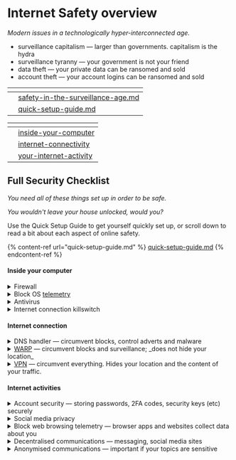 # Internet Safety overview

_Modern issues in a technologically hyper-interconnected age._

* surveillance capitalism — larger than governments. capitalism is the hydra
* surveillance tyranny — your government is not your friend
* data theft — your private data can be ransomed and sold
* account theft — your account logins can be ransomed and sold

<table data-card-size="large" data-view="cards"><thead><tr><th></th><th data-card-target data-type="content-ref"></th></tr></thead><tbody><tr><td></td><td><a href="safety-in-the-surveillance-age.md">safety-in-the-surveillance-age.md</a></td></tr><tr><td></td><td><a href="quick-setup-guide.md">quick-setup-guide.md</a></td></tr></tbody></table>

<table data-view="cards"><thead><tr><th></th><th data-card-target data-type="content-ref"></th></tr></thead><tbody><tr><td></td><td><a href="inside-your-computer/">inside-your-computer</a></td></tr><tr><td></td><td><a href="internet-connectivity/">internet-connectivity</a></td></tr><tr><td></td><td><a href="your-internet-activity/">your-internet-activity</a></td></tr></tbody></table>

## Full Security Checklist

_You need all of these things set up in order to be safe._

_You wouldn't leave your house unlocked, would you?_

Use the Quick Setup Guide to get yourself quickly set up, or scroll down to read a bit about each aspect of online safety.

{% content-ref url="quick-setup-guide.md" %}
[quick-setup-guide.md](quick-setup-guide.md)
{% endcontent-ref %}

#### Inside your computer

<details>

<summary>Firewall</summary>

_Learn more details on 🔗📄_ [firewalls.md](inside-your-computer/firewalls.md "mention")&#x20;

* SimpleWall — [github](https://github.com/henrypp/simplewall)&#x20;
* Binisoft MalwareBytes firewall — [homepage](https://www.binisoft.org/wfc)&#x20;
* NextDNS — [homepage](https://nextdns.io/) — actually this is a configurable DNS service, so can be used like a firewall&#x20;

</details>

<details>

<summary>Block OS <a data-footnote-ref href="#user-content-fn-1">telemetry</a></summary>

something in another

</details>

<details>

<summary>Antivirus</summary>

You must not rely solely on _one_ antivirus application; nor should you rely entirely upon antivirus software to protect you.

_Learn more details on_ 📄[antivirus-apps.md](inside-your-computer/antivirus-apps.md "mention")&#x20;

* Kaspersky Antivirus — you can get a free 30-day trial with each new account. You can make unlimited new accounts by using email aliases.
* Windows Security isn't too bad these days, it finds most malicious code. You should still use Kaspersky occasionally, and especially if you are suspicious.
* MalwareBytes seems to be good too. Check it out.

</details>

<details>

<summary>Internet connection killswitch</summary>

Kill your internet connection immediately in case something goes wrong

</details>

#### Internet connection

<details>

<summary>DNS handler — circumvent blocks, control adverts and malware</summary>

circumvent blocks, control adverts and malware

</details>

<details>

<summary><a data-footnote-ref href="#user-content-fn-2">WARP</a> — circumvent blocks and surveillance; _does not hide your location_</summary>

Circumvent blocks and surveillance. _WARP does NOT hide your location._

</details>

<details>

<summary><a data-footnote-ref href="#user-content-fn-3">VPN</a> — circumvent everything. Hides your location and the content of your traffic.</summary>

Circumvent everything. _A VPN hides your location and the content of your traffic._

</details>

#### Internet activities

<details>

<summary>Account security — storing passwords, 2FA codes, security keys (etc) securely</summary>

Storing passwords, 2FA codes, security keys (etc) securely.

</details>

<details>

<summary>Social media privacy</summary>

something in another

</details>

<details>

<summary>Block web browsing telemetry — browser apps and websites collect data about you</summary>

something in another

</details>

<details>

<summary>Decentralised communications — messaging, social media sites</summary>

something in another

</details>

<details>

<summary>Anonymised communications — important if your topics are sensitive</summary>

Sometimes there are things that you need to talk about online which you don't want tied to you.

</details>

[^1]: Measurements of you and your computer usage, that a company collects in order to build a profile of you and your activities, for them to **a)** sell to advertising agencies, and to **b)** measure human behaviour and build a hyper model of humanity, thus reducing us to a fully-predictable set of behaviours.

[^2]: A service by CloudFlare.

    **NOTE THAT THIS IS SIMILAR TO A VPN BUT IT IS&#x20;**_**NOT**_**&#x20;A VPN**.

    WARP hides the contents of your messages (a bit) but does not hide your location.

    **USE A VPN IF YOU NEED TO ACTUALLY HIDE YOUR INTERNET TRAFFIC**.

[^3]: Virtual Private Network. _Paid_ VPNs are secure; they hide your location _and_ the contents of your internet traffic.
